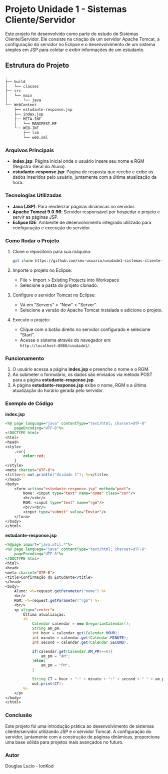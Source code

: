 

# Projeto Unidade 1 - Sistemas Cliente/Servidor

Este projeto foi desenvolvido como parte do estudo de Sistemas Cliente/Servidor. Ele consiste na criação de um servidor Apache Tomcat, a configuração do servidor no Eclipse e o desenvolvimento de um sistema simples em JSP para coletar e exibir informações de um estudante.

## Estrutura do Projeto

```bash
.
├── build
│   └── classes
├── src
│   └── main
│       └── java
└── WebContent
    ├── estudante-response.jsp
    ├── index.jsp
    ├── META-INF
    │   └── MANIFEST.MF
    └── WEB-INF
        ├── lib
        └── web.xml
```

### Arquivos Principais

- **index.jsp**: Página inicial onde o usuário insere seu nome e RGM (Registro Geral do Aluno).
- **estudante-response.jsp**: Página de resposta que recebe e exibe os dados inseridos pelo usuário, juntamente com a última atualização da hora.

### Tecnologias Utilizadas

- **Java (JSP)**: Para renderizar páginas dinâmicas no servidor.
- **Apache Tomcat 9.0.96**: Servidor responsável por hospedar o projeto e servir as páginas JSP.
- **Eclipse IDE**: Ambiente de desenvolvimento integrado utilizado para configuração e execução do servidor.

### Como Rodar o Projeto

1. Clone o repositório para sua máquina:

   ```bash
   git clone https://github.com/seu-usuario/unidade1-sistemas-cliente-servidor.git
   ```

2. Importe o projeto no Eclipse:
   - File > Import > Existing Projects into Workspace
   - Selecione a pasta do projeto clonado.

3. Configure o servidor Tomcat no Eclipse:
   - Vá em "Servers" > "New" > "Server".
   - Selecione a versão do Apache Tomcat instalada e adicione o projeto.

4. Execute o projeto:
   - Clique com o botão direito no servidor configurado e selecione "Start".
   - Acesse o sistema através do navegador em: `http://localhost:8080/unidade1/`.

### Funcionamento

1. O usuário acessa a página **index.jsp** e preenche o nome e o RGM.
2. Ao submeter o formulário, os dados são enviados via método POST para a página **estudante-response.jsp**.
3. A página **estudante-response.jsp** exibe o nome, RGM e a última atualização do horário gerada pelo servidor.

### Exemplo de Código

**index.jsp**

```jsp
<%@ page language="java" contentType="text/html; charset=UTF-8"
    pageEncoding="UTF-8"%>
<!DOCTYPE html>
<html>
<head>
<style>
    .cor{
        color:red;
    }
</style>
<meta charset="UTF-8">
<title><% out.println("Unidade 1"); %></title>
</head>
<body>
    <form action="estudante-response.jsp" method="post">
        Nome: <input type="text" name="nome" class="cor"/>
        <br/><br/>
        RGM: <input type="text" name="rgm"/>
        <br/><br/>
        <input type="submit" value="Enviar"/>
    </form>
</body>
</html>
```

**estudante-response.jsp**

```jsp
<%@page import="java.util.*"%>
<%@ page language="java" contentType="text/html; charset=UTF-8"
    pageEncoding="UTF-8"%>
<!DOCTYPE html>
<html>
<head>
<meta charset="UTF-8">
<title>Confirmação do Estudante</title>
</head>
<body>
    Aluno: <%=request.getParameter("nome") %>
    <br/>
    RGM: <%=request.getParameter("rgm") %>
    <br/>
    <p align="center">
        Última atualização: 
        <%
            Calendar calendar = new GregorianCalendar();
            String am_pm;
            int hour = calendar.get(Calendar.HOUR);
            int minute = calendar.get(Calendar.MINUTE);
            int second = calendar.get(Calendar.SECOND);

            if(calendar.get(Calendar.AM_PM)==0){
                am_pm = "AM";
            }else{
                am_pm = "PM";
            }

            String CT = hour + ":" + minute + ":" + second + " " + am_pm;
            out.print(CT);
        %>
    </p>
</body>
</html>
```

### Conclusão

Este projeto foi uma introdução prática ao desenvolvimento de sistemas cliente/servidor utilizando JSP e o servidor Tomcat. A configuração do servidor, juntamente com a construção de páginas dinâmicas, proporciona uma base sólida para projetos mais avançados no futuro.

### Autor

Douglas Lucio - IonKod
```

